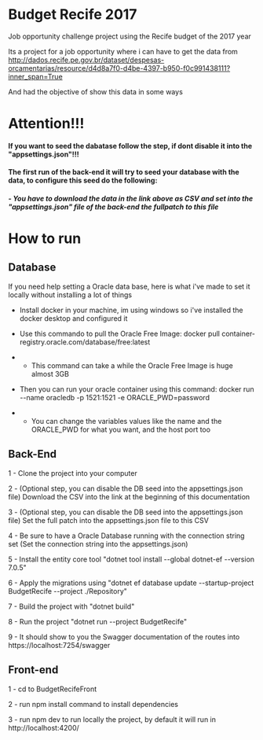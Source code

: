 # Budget Recife 2017

Job opportunity challenge project using the Recife budget of the 2017 year

Its a project for a job opportunity where i can have to get the data from http://dados.recife.pe.gov.br/dataset/despesas-orcamentarias/resource/d4d8a7f0-d4be-4397-b950-f0c991438111?inner_span=True

And had the objective of show this data in some ways

# Attention!!!

#### If you want to seed the dabatase follow the step, if dont disable it into the "appsettings.json"!!!

#### The first run of the back-end it will try to seed your database with the data, to configure this seed do the following:

##### - You have to download the data in the link above as CSV and set into the "appsettings.json" file of the back-end the fullpatch to this file

# How to run

## Database

If you need help setting a Oracle data base, here is what i've made to set it locally without installing a lot of things

- Install docker in your machine, im using windows so i've installed the docker desktop and configured it

- Use this commando to pull the Oracle Free Image: docker pull container-registry.oracle.com/database/free:latest
- - This command can take a while the Oracle Free Image is huge almost 3GB

- Then you can run your oracle container using this command: docker run --name oracledb -p 1521:1521 -e ORACLE_PWD=password
- - You can change the variables values like the name and the ORACLE_PWD for what you want, and the host port too

## Back-End

1 - Clone the project into your computer

2 - (Optional step, you can disable the DB seed into the appsettings.json file) Download the CSV into the link at the beginning of this documentation

3 - (Optional step, you can disable the DB seed into the appsettings.json file) Set the full patch into the appsettings.json file to this CSV 

4 - Be sure to have a Oracle Database running with the connection string set (Set the connection string into the appsettings.json)

5 - Install the entity core tool "dotnet tool install --global dotnet-ef --version 7.0.5"

6 - Apply the migrations using "dotnet ef database update --startup-project BudgetRecife --project ./Repository"

7 - Build the project with "dotnet build"

8 - Run the project "dotnet run --project BudgetRecife"

9 - It should show to you the Swagger documentation of the routes into https://localhost:7254/swagger

## Front-end

1 - cd to BudgetRecifeFront

2 - run npm install command to install dependencies

3 - run npm dev to run locally the project, by default it will run in http://localhost:4200/
